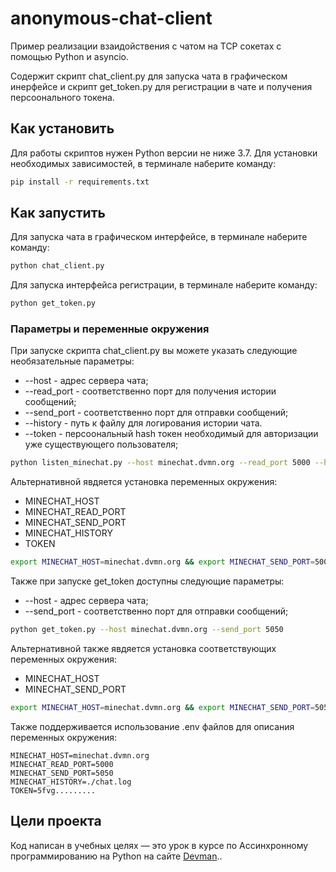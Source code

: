 # anonymous-chat-client

Пример реализации взаидойствения с чатом на TCP сокетах с помощью Python и asyncio.

Содержит скрипт chat_client.py для запуска чата в графическом инерфейсе и скрипт get_token.py
для регистрации в чате и получения персоонального токена.

## Как установить

Для работы скриптов нужен Python версии не ниже 3.7. Для установки необходимых зависимостей, в терминале
наберите команду:

```bash
pip install -r requirements.txt
```

## Как запустить

Для запуска чата в графическом интерфейсе, в терминале наберите команду:

```bash
python chat_client.py
```

Для запуска интерфейса регистрации, в терминале наберите команду:

```bash
python get_token.py
```

### Параметры и переменные окружения

При запуске скрипта chat_client.py вы можете указать следующие необязательные параметры:

* --host - адрес сервера чата;
* --read_port - соответственно порт для получения истории сообщений;
* --send_port - соответственно порт для отправки сообщений;
* --history - путь к файлу для логирования истории чата.
* --token - персоональный hash токен необходимый для авторизации уже существующего пользователя;

```bash
python listen_minechat.py --host minechat.dvmn.org --read_port 5000 --history ./chat_hystory.log
```

Альтернативной явдяется установка переменных окружения:

* MINECHAT_HOST
* MINECHAT_READ_PORT
* MINECHAT_SEND_PORT
* MINECHAT_HISTORY
* TOKEN

```bash
export MINECHAT_HOST=minechat.dvmn.org && export MINECHAT_SEND_PORT=5000
```

Также при запуске get_token доступны следующие параметры:

* --host - адрес сервера чата;
* --send_port - соответственно порт для отправки сообщений;

```bash
python get_token.py --host minechat.dvmn.org --send_port 5050
```

Альтернативной также явдяется установка соответствующих переменных окружения:

* MINECHAT_HOST
* MINECHAT_SEND_PORT

```bash
export MINECHAT_HOST=minechat.dvmn.org && export MINECHAT_SEND_PORT=5050
```

Также поддерживается использование .env файлов для описания переменных окружения:

```env
MINECHAT_HOST=minechat.dvmn.org
MINECHAT_READ_PORT=5000
MINECHAT_SEND_PORT=5050
MINECHAT_HISTORY=./chat.log
TOKEN=5fvg.........
```

## Цели проекта

Код написан в учебных целях — это урок в курсе по Ассинхронному программированию на Python на сайте [Devman](https://dvmn.org)..
